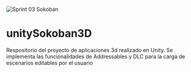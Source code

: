 ![Sprint 03 Sokoban](https://user-images.githubusercontent.com/107952711/231284053-53c5bf7d-3d13-41b3-978f-efd05cbe0f3c.png)

# unitySokoban3D
Respositorio del proyecto de aplicaciones 3d realizado en Unity.  Se implementa las funcionalidades de Addressables y DLC para la carga de escenarios editables por el usuario
